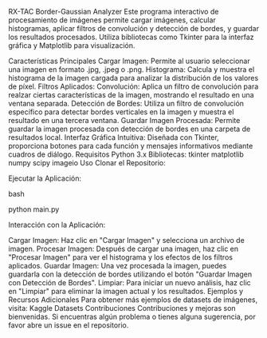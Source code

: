 RX-TAC Border-Gaussian Analyzer
Este programa interactivo de procesamiento de imágenes permite cargar imágenes, calcular histogramas, aplicar filtros de convolución y detección de bordes, y guardar los resultados procesados. Utiliza bibliotecas como Tkinter para la interfaz gráfica y Matplotlib para visualización.

Características Principales
Cargar Imagen: Permite al usuario seleccionar una imagen en formato .jpg, .jpeg o .png.
Histograma: Calcula y muestra el histograma de la imagen cargada para analizar la distribución de los valores de píxel.
Filtros Aplicados:
Convolución: Aplica un filtro de convolución para realzar ciertas características de la imagen, mostrando el resultado en una ventana separada.
Detección de Bordes: Utiliza un filtro de convolución específico para detectar bordes verticales en la imagen y muestra el resultado en una tercera ventana.
Guardar Imagen Procesada: Permite guardar la imagen procesada con detección de bordes en una carpeta de resultados local.
Interfaz Gráfica Intuitiva: Diseñada con Tkinter, proporciona botones para cada función y mensajes informativos mediante cuadros de diálogo.
Requisitos
Python 3.x
Bibliotecas:
tkinter
matplotlib
numpy
scipy
imageio
Uso
Clonar el Repositorio:



Ejecutar la Aplicación:

bash

python main.py


Interacción con la Aplicación:

Cargar Imagen: Haz clic en "Cargar Imagen" y selecciona un archivo de imagen.
Procesar Imagen: Después de cargar una imagen, haz clic en "Procesar Imagen" para ver el histograma y los efectos de los filtros aplicados.
Guardar Imagen: Una vez procesada la imagen, puedes guardarla con la detección de bordes utilizando el botón "Guardar Imagen con Detección de Bordes".
Limpiar: Para iniciar un nuevo análisis, haz clic en "Limpiar" para eliminar la imagen actual y los resultados.
Ejemplos y Recursos Adicionales
Para obtener más ejemplos de datasets de imágenes, visita:
Kaggle Datasets
Contribuciones
Contribuciones y mejoras son bienvenidas. Si encuentras algún problema o tienes alguna sugerencia, por favor abre un issue en el repositorio.
